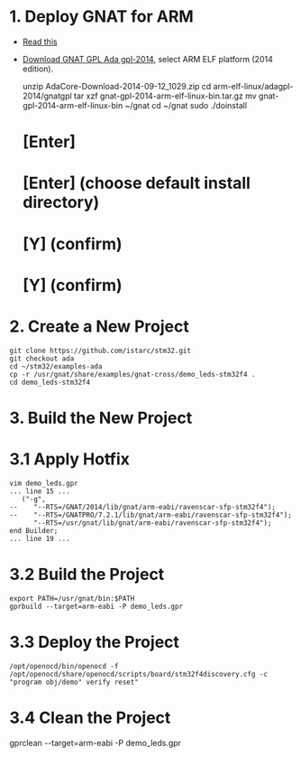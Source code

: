 # 1. Deploy GNAT for ARM

- [Read this](http://www.adacore.com/press/gnat-gpl-for-bare-board-arm/)
- [Download GNAT GPL Ada gpl-2014](http://libre.adacore.com/download/configurations), select ARM ELF platform (2014 edition).

    unzip AdaCore-Download-2014-09-12_1029.zip
    cd arm-elf-linux/adagpl-2014/gnatgpl
    tar xzf gnat-gpl-2014-arm-elf-linux-bin.tar.gz
    mv gnat-gpl-2014-arm-elf-linux-bin ~/gnat
    cd ~/gnat
    sudo ./doinstall
    # [Enter]
    # [Enter] (choose default install directory)
    # [Y] (confirm)
    # [Y] (confirm)
    
# 2. Create a New Project

    git clone https://github.com/istarc/stm32.git
    git checkout ada
    cd ~/stm32/examples-ada
    cp -r /usr/gnat/share/examples/gnat-cross/demo_leds-stm32f4 .
    cd demo_leds-stm32f4

# 3. Build the New Project
# 3.1 Apply Hotfix

    vim demo_leds.gpr
    ... line 15 ...
       ("-g",
    --    "--RTS=/GNAT/2014/lib/gnat/arm-eabi/ravenscar-sfp-stm32f4");
    --    "--RTS=/GNATPRO/7.2.1/lib/gnat/arm-eabi/ravenscar-sfp-stm32f4");
          "--RTS=/usr/gnat/lib/gnat/arm-eabi/ravenscar-sfp-stm32f4");
    end Builder;
    ... line 19 ...

# 3.2 Build the Project

    export PATH=/usr/gnat/bin:$PATH
    gprbuild --target=arm-eabi -P demo_leds.gpr

# 3.3 Deploy the Project

    /opt/openocd/bin/openocd -f /opt/openocd/share/openocd/scripts/board/stm32f4discovery.cfg -c "program obj/demo" verify reset"

# 3.4 Clean the Project

   gprclean --target=arm-eabi -P demo_leds.gpr
